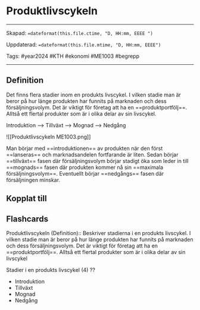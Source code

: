 # Produktlivscykeln

---
Skapad: `=dateformat(this.file.ctime, "D, HH:mm, EEEE ")`

Uppdaterad: `=dateformat(this.file.mtime, "D, HH:mm, EEEE")`

Tags: #year2024 #KTH #ekonomi #ME1003 #begrepp

---

## Definition

Det finns flera stadier inom en produkts livscykel. I vilken stadie man är beror på hur länge produkten har funnits på marknaden och dess försäljningsvolym. Det är viktigt för företag att ha en ==produktportfölj==. Alltså ett flertal produkter som är i olika delar av sin livscykel.

Introduktion --> Tillväxt --> Mognad --> Nedgång

![[Produktlivscykeln ME1003.png]]

Man börjar med ==introduktionen== av produkten när den först ==lanseras== och marknadsandelen fortfarande är liten. Sedan börjar ==tillväxt== fasen där försäljningsvolym börjar stadigt öka som leder in till ==mognads== fasen där produkten kommer nå sin ==maximala försäljningsvolym==. Eventuellt börjar ==nedgångs== fasen där försäljningen minskar.

## Kopplat till

## Flashcards

Produktlivscykeln (Definition):: Beskriver stadierna i en produkts livscykel. I vilken stadie man är beror på hur länge produkten har funnits på marknaden och dess försäljningsvolym. Det är viktigt för företag att ha en ==produktportfölj==. Alltså ett flertal produkter som är i olika delar av sin livscykel
<!--SR:!2024-03-12,26,270-->

Stadier i en produkts livscykel (4)
??
- Introduktion
- Tillväxt
- Mognad
- Nedgång
<!--SR:!2024-02-21,16,290!2024-02-22,6,250-->
